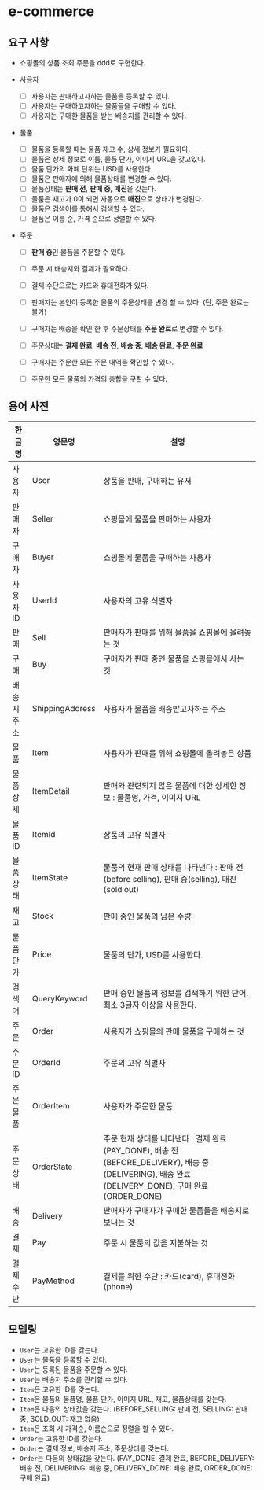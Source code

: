 # e-commerce


## 요구 사항

- 쇼핑몰의 상품 조회 주문을 ddd로 구현한다.

- 사용자
    - [ ] 사용자는 판매하고자하는 물품을 등록할 수 있다.
    - [ ] 사용자는 구매하고자하는 물품들을 구매할 수 있다.
    - [ ] 사용자는 구매한 물품을 받는 배송지를 관리할 수 있다.
- 물품
    - [ ] 물품을 등록할 때는 물품 재고 수, 상세 정보가 필요하다.
    - [ ] 물품은 상세 정보로 이름, 물품 단가, 이미지 URL을 갖고있다.
    - [ ] 물품 단가의 화폐 단위는 USD를 사용한다.
    - [ ] 물품은 판매자에 의해 물품상태를 변경할 수 있다.
    - [ ] 물품상태는 **판매 전**, **판매 중**, **매진**을 갖는다.
    - [ ] 물품은 재고가 0이 되면 자동으로 **매진**으로 상태가 변경된다.
    - [ ] 물품은 검색어를 통해서 검색할 수 있다.
    - [ ] 물품은 이름 순, 가격 순으로 정렬할 수 있다.
- 주문
    - [ ] **판매 중**인 물품을 주문할 수 있다.
    - [ ] 주문 시 배송지와 결제가 필요하다.
    - [ ] 결제 수단으로는 카드와 휴대전화가 있다.
    - [ ] 판매자는 본인이 등록한 물품의 주문상태를 변경 할 수 있다. (단, 주문 완료는 불가)
    - [ ] 구매자는 배송을 확인 한 후 주문상태를 **주문 완료**로 변경할 수 있다.
    - [ ] 주문상태는 **결제 완료**, **배송 전**, **배송 중**, **배송 완료**, **주문 완료**
    - [ ] 구매자는 주문한 모든 주문 내역을 확인할 수 있다. 
    - [ ] 주문한 모든 물품의 가격의 총합을 구할 수 있다.


## 용어 사전

| 한글명 | 영문명 | 설명  |
| --- | --- | --- |
| 사용자 | User | 상품을 판매, 구매하는 유저 |
| 판매자 | Seller | 쇼핑몰에 물품을 판매하는 사용자 |
| 구매자 | Buyer | 쇼핑몰에 물품을 구매하는 사용자 |
| 사용자 ID | UserId | 사용자의 고유 식별자 |
| 판매 | Sell | 판매자가 판매를 위해 물품을 쇼핑몰에 올려놓는 것 |
| 구매 | Buy | 구매자가 판매 중인 물품을 쇼핑몰에서 사는 것 |
| 배송지 주소 | ShippingAddress | 사용자가 물품을 배송받고자하는 주소 |
| 물품 | Item | 사용자가 판매를 위해 쇼핑몰에 올려놓은 상품 |
| 물품 상세 | ItemDetail | 판매와 관련되지 않은 물품에 대한 상세한 정보 : 물품명, 가격, 이미지 URL |
| 물품 ID | ItemId | 상품의 고유 식별자 |
| 물품 상태 | ItemState | 물품의 현재 판매 상태를 나타낸다 : 판매 전(before selling), 판매 중(selling), 매진(sold out) |
| 재고 | Stock | 판매 중인 물품의 남은 수량 |
| 물품 단가 | Price | 물품의 단가, USD를 사용한다. |
| 검색어 | QueryKeyword | 판매 중인 물품의 정보를 검색하기 위한 단어. 최소 3글자 이상을 사용한다. |
| 주문 | Order | 사용자가 쇼핑몰의 판매 물품을 구매하는 것 |
| 주문 ID | OrderId | 주문의 고유 식별자 |
| 주문 물품 | OrderItem | 사용자가 주문한 물품 |
| 주문 상태 | OrderState | 주문 현재 상태를 나타낸다 : 결제 완료(PAY_DONE), 배송 전(BEFORE_DELIVERY), 배송 중(DELIVERING), 배송 완료(DELIVERY_DONE), 구매 완료(ORDER_DONE) |
| 배송 | Delivery | 판매자가 구매자가 구매한 물품들을 배송지로 보내는 것 |
| 결제 | Pay | 주문 시 물품의 값을 지불하는 것 |
| 결제 수단 | PayMethod | 결제를 위한 수단 : 카드(card), 휴대전화(phone) |


## 모델링
- `User`는 고유한 ID를 갖는다.
- `User`는 물품을 등록할 수 있다.
- `User`는 등록된 물품을 주문할 수 있다.
- `User`는 배송지 주소를 관리할 수 있다.
- `Item`은 고유한 ID를 갖는다.
- `Item`은 물품의 물품명, 물품 단가, 이미지 URL, 재고, 물품상태를 갖는다.
- `Item`은 다음의 상태값을 갖는다. (BEFORE_SELLING: 판매 전, SELLING: 판매 중, SOLD_OUT: 재고 없음)
- `Item`은 조회 시 가격순, 이름순으로 정렬을 할 수 있다.
- `Order`는 고유한 ID를 갖는다.
- `Order`는 결제 정보, 배송지 주소, 주문상태를 갖는다.
- `Order`는 다음의 상태값을 갖는다. (PAY_DONE: 결제 완료, BEFORE_DELIVERY: 배송 전, DELIVERING: 배송 중, DELIVERY_DONE: 배송 완료, ORDER_DONE: 구매 완료)
